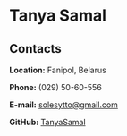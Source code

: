 # Tanya Samal
## Contacts
**Location:** Fanipol, Belarus

**Phone:** (029) 50-60-556

**E-mail:** solesytto@gmail.com

**GitHub:** [TanyaSamal](https://github.com/TanyaSamal)
